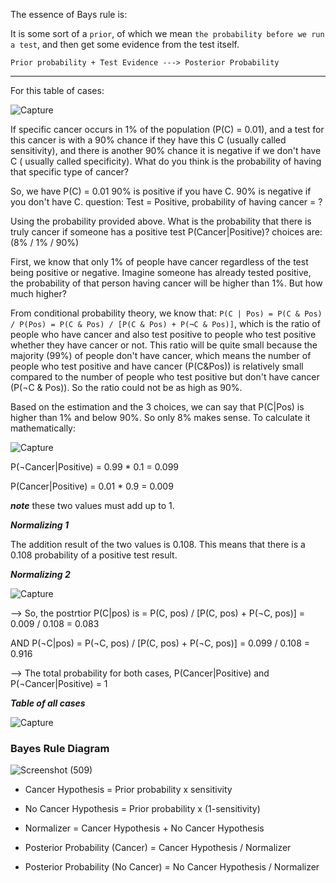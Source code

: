 The essence of Bays rule is:

It is some sort of a ```prior```, of which we mean ```the probability before we run a test```,  and then get some evidence from the test itself. 

```Prior probability + Test Evidence ---> Posterior Probability```

----------------------------------------------------------------------------------------------

For this table of cases:

![Capture](https://user-images.githubusercontent.com/91827137/166153875-f7a7e8d9-ce08-41fa-a5fa-62036ca83485.PNG)

If specific cancer occurs in 1% of the population (P(C) = 0.01), and a test for this cancer is with a 90% chance if they have this C (usually called sensitivity), and there is another 90% chance it is negative if we don't have C ( usually called specificity). What do you think is the probability of having that specific type of cancer?

So, we have P(C) = 0.01 
            90% is positive if you have C.
            90% is negative if you don't have C.
     question: Test = Positive, probability of having cancer = ?

Using the probability provided above. What is the probability that there is truly cancer if someone has a positive test P(Cancer|Positive)? choices are: (8% / 1% / 90%)

First, we know that only 1% of people have cancer regardless of the test being positive or negative. Imagine someone has already tested positive, the probability of that person having cancer will be higher than 1%. But how much higher?

From conditional probability theory, we know that:
```P(C | Pos) = P(C & Pos) / P(Pos) = P(C & Pos) / [P(C & Pos) + P(¬C & Pos)]```,
which is the ratio of people who have cancer and also test positive to people who test positive whether they have cancer or not. This ratio will be quite small because the majority (99%) of people don't have cancer, which means the number of people who test positive and have cancer (P(C&Pos)) is relatively small compared to the number of people who test positive but don't have cancer (P(¬C & Pos)). So the ratio could not be as high as 90%.

Based on the estimation and the 3 choices, we can say that P(C|Pos) is higher than 1% and below 90%. So only 8% makes sense. To calculate it mathematically:

![Capture](https://user-images.githubusercontent.com/91827137/166395111-a103e946-89ed-4003-a79b-428eb5aa333e.PNG)

P(¬Cancer|Positive) = 0.99 * 0.1 = 0.099

P(Cancer|Positive) = 0.01 * 0.9 = 0.009

***note*** these two values must add up to 1.

***_Normalizing 1_***

The addition result of the two values is 0.108. This means that there is a 0.108 probability of a positive test result.

***_Normalizing 2_***

![Capture](https://user-images.githubusercontent.com/91827137/166395864-4e7decc0-8944-434e-b98d-8bd7f638a34d.PNG) 

--> So, the postrtior P(C|pos) is = P(C, pos) / [P(C, pos) + P(¬C, pos)] = 0.009 / 0.108 = 0.083

AND P(¬C|pos) = P(¬C, pos) / [P(C, pos) + P(¬C, pos)] = 0.099 / 0.108 = 0.916

--> The total probability for both cases, P(Cancer|Positive) and P(¬Cancer|Positive) = 1

***Table of all cases***

![Capture](https://user-images.githubusercontent.com/91827137/166396385-ae8e2cb4-4abf-49a8-af5e-5b7cffd1872c.PNG)

### Bayes Rule Diagram

![Screenshot (509)](https://user-images.githubusercontent.com/91827137/166862514-ea750c94-8840-4f9d-a50b-d48667d923b3.png)

- Cancer Hypothesis = Prior probability x sensitivity
- No Cancer Hypothesis = Prior probability x (1-sensitivity)
- Normalizer = Cancer Hypothesis + No Cancer Hypothesis

- Posterior Probability (Cancer) = Cancer Hypothesis / Normalizer
- Posterior Probability (No Cancer) = No Cancer Hypothesis / Normalizer
